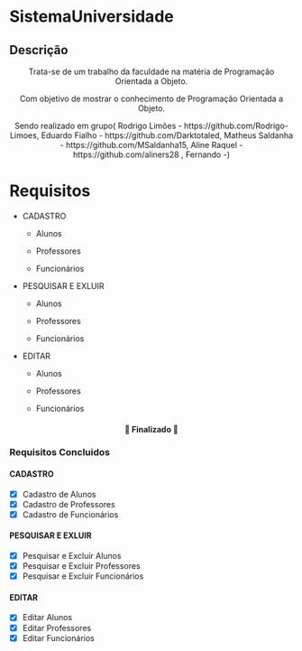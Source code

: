 # SistemaUniversidade
## Descrição 
<p align="center">Trata-se de um trabalho da faculdade na matéria de Programação Orientada a Objeto.</p>
<p align="center">Com objetivo de mostrar o conhecimento de Programação Orientada a Objeto.</p>
<p align="center">Sendo realizado em grupo( Rodrigo Limões - https://github.com/Rodrigo-Limoes, Eduardo Fialho - https://github.com/Darktotaled, Matheus Saldanha - https://github.com/MSaldanha15, 
Aline Raquel - https://github.com/aliners28 , Fernando -)</p>

# Requisitos


<!--ts-->
* CADASTRO
  * Alunos
 
  * Professores
 
  * Funcionários
* PESQUISAR E EXLUIR
  * Alunos
  
  * Professores
  
  * Funcionários
  
* EDITAR
  * Alunos
  
  * Professores
  
  * Funcionários
<!--te-->

<h4 align="center"> 
	🚧  Finalizado  🚧
</h4>

### Requisitos Concluidos
#### CADASTRO
- [x] Cadastro de Alunos
- [x] Cadastro de Professores
- [x] Cadastro de Funcionários
#### PESQUISAR E EXLUIR
- [x] Pesquisar e Excluir Alunos
- [x] Pesquisar e Excluir Professores
- [x] Pesquisar e Excluir Funcionários
#### EDITAR
- [x] Editar Alunos
- [x] Editar Professores
- [x] Editar Funcionários

